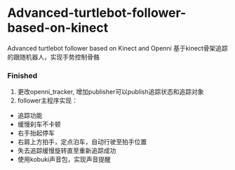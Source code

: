 # Advanced-turtlebot-follower-based-on-kinect
Advanced turtlebot follower based on Kinect and Openni 
基于kinect骨架追踪的跟随机器人，实现手势控制骨骼
### Finished
1. 更改openni_tracker, 增加publisher可以publish追踪状态和追踪对象
2. follower主程序实现：
  - 追踪功能
  - 缓慢刹车不卡顿
  - 右手抬起停车
  - 右肩上方拍手，定点泊车，自动行驶至拍手位置
  - 失去追踪缓慢旋转直至重新追踪成功
  - 使用kobuki声音包，实现声音提醒
